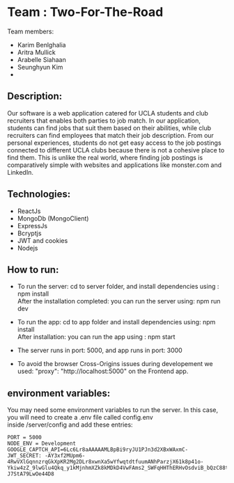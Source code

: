 # Team : Two-For-The-Road

Team members:
* Karim Benlghalia
* Aritra Mullick
* Arabelle Siahaan
* Seunghyun Kim
* 
## Description:
Our software is a web application catered for UCLA students and club recruiters that enables both parties to job match. 
In our application, students can find jobs that suit them based on their abilities, 
while club recruiters can find employees that match their job description. From our personal experiences, 
students do not get easy access to the job postings connected to different UCLA clubs because there is not a cohesive place to find them. This is unlike the real world, 
where finding job postings is comparatively simple with websites and applications like monster.com and LinkedIn.

## Technologies:
* ReactJs
* MongoDb (MongoClient)
* ExpressJs
* Bcryptjs
* JWT and cookies
* Nodejs

## How to run:
* To run the server: cd to server folder, and install dependencies using : npm install  <br/> After the installation completed: you can run the server using: npm run dev

* To run the app: cd to app folder and install dependencies using: npm install
  <br/> After installation: you can run the app using : npm start
* The server runs in port: 5000, and app runs in port: 3000
  
* To avoid the browser Cross-Origins issues during developement we used: "proxy": "http://localhost:5000" on the Frontend app.
## environment variables:
You may need some environment variables to  run the server. In this case, you will need to create a .env file called config.env </br>
inside /server/config and add these entries: </br>
```
PORT = 5000
NODE_ENV = Development
GOOGLE_CAPTCH_API=6Lc6Lr8aAAAAAMLBpBi9ryJU1PJn3d2XBxWAxmC-
JWT_SECRET: -AY3xf2MUpm6-4RwVXlGqnnzrqGkXpKR2Mg2DLr8xwnXa5wYfwqtdtfuumANhParzjX61k8p41o-Ykiw4zZ_9lwGlu4Qkq_y1kMjnhmXZk8kMDkD4VwFAms2_SWFqHHThERHvOsdviB_bQzC88t0a4Sf79d-J7StA79LwOe44D8
```


 
  


